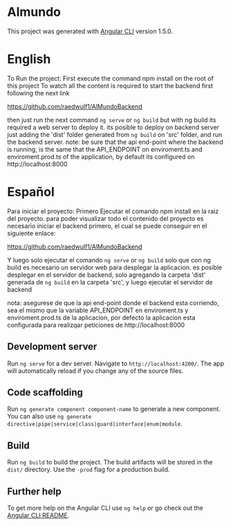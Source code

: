 # Almundo 

This project was generated with [Angular CLI](https://github.com/angular/angular-cli) version 1.5.0.

# English
To Run the project:
First execute the command npm install on the root of this project
To watch all the content is required to start the backend first following the next link

https://github.com/raedwulf1/AlMundoBackend

then just run the next command `ng serve` or `ng build` but with ng build its required a web server to deploy it.
its posible to deploy on backend server just adding the 'dist' folder generated from `ng build` on 'src' folder, and run the backend server.
note: be sure that the api end-point where the backend is running, is the same that the API_ENDPOINT on enviroment.ts and enviroment.prod.ts of the application, by default its configured on http://localhost:8000

# Español
Para iniciar el proyecto:
Primero Ejecutar el comando npm install en la raiz del proyecto.
para poder visualizar todo el contenido del proyecto es necesario iniciar el backend primero, el cual se puede conseguir en el siguiente enlace:

https://github.com/raedwulf1/AlMundoBackend

Y luego solo ejecutar el comando `ng serve` or `ng build` solo que con ng build es necesario un servidor web para desplegar la aplicacion.
es posible desplegar en el servidor de backend, solo agregando la carpeta 'dist' generada de `ng build` en la carpeta 'src', y luego ejecutar el servidor de backend

nota: asegurese de que la api end-point donde el backend esta corriendo, sea el mismo que la variable API_ENDPOINT en enviroment.ts y enviroment.prod.ts de la aplicacion, por defecto la aplicacion esta configurada para realizqar peticiones de http://localhost:8000  

## Development server

Run `ng serve` for a dev server. Navigate to `http://localhost:4200/`. The app will automatically reload if you change any of the source files.

## Code scaffolding

Run `ng generate component component-name` to generate a new component. You can also use `ng generate directive|pipe|service|class|guard|interface|enum|module`.

## Build

Run `ng build` to build the project. The build artifacts will be stored in the `dist/` directory. Use the `-prod` flag for a production build.

## Further help

To get more help on the Angular CLI use `ng help` or go check out the [Angular CLI README](https://github.com/angular/angular-cli/blob/master/README.md).
